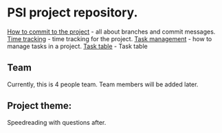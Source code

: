 # PSI project repository.

[How to commit to the project](Info/GitInfo.md) - all about branches and commit messages. 
[Time tracking](Info/Time_tracking.md) - time tracking for the project.
[Task management](Info/Task_management.md) - how to manage tasks in a project.
[Task table](Info/Tasks.xlsx) - Task table

## Team
Currently, this is 4 people team.
Team members will be added later.

## Project theme:
Speedreading with questions after.
